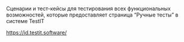 Cценарии и тест-кейсы для тестирования всех функциональных возможностей, которые предоставляет страница “Ручные тесты” в системе TestIT

https://id.testit.software/

